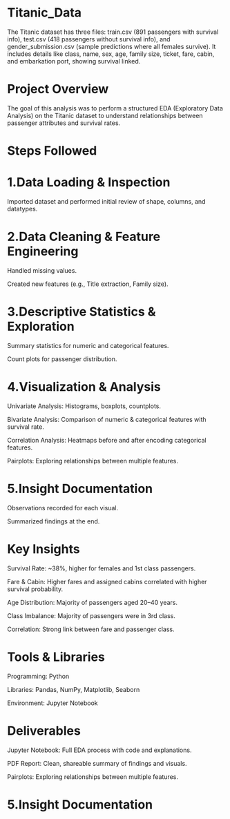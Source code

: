 # Titanic_Data
The Titanic dataset has three files: train.csv (891 passengers with survival info), test.csv (418 passengers without survival info), and gender_submission.csv (sample predictions where all females survive). It includes details like class, name, sex, age, family size, ticket, fare, cabin, and embarkation port, showing survival linked.

# Project Overview
The goal of this analysis was to perform a structured EDA (Exploratory Data Analysis) on the Titanic dataset to understand relationships between passenger attributes and survival rates.

# Steps Followed
# 1.Data Loading & Inspection

Imported dataset and performed initial review of shape, columns, and datatypes.

# 2.Data Cleaning & Feature Engineering

Handled missing values.

Created new features (e.g., Title extraction, Family size).

# 3.Descriptive Statistics & Exploration

Summary statistics for numeric and categorical features.

Count plots for passenger distribution.

# 4.Visualization & Analysis

Univariate Analysis: Histograms, boxplots, countplots.

Bivariate Analysis: Comparison of numeric & categorical features with survival rate.

Correlation Analysis: Heatmaps before and after encoding categorical features.

Pairplots: Exploring relationships between multiple features.

# 5.Insight Documentation

Observations recorded for each visual.

Summarized findings at the end.

# Key Insights
Survival Rate: ~38%, higher for females and 1st class passengers.

Fare & Cabin: Higher fares and assigned cabins correlated with higher survival probability.

Age Distribution: Majority of passengers aged 20–40 years.

Class Imbalance: Majority of passengers were in 3rd class.

Correlation: Strong link between fare and passenger class.

# Tools & Libraries
Programming: Python

Libraries: Pandas, NumPy, Matplotlib, Seaborn

Environment: Jupyter Notebook

# Deliverables
Jupyter Notebook: Full EDA process with code and explanations.

PDF Report: Clean, shareable summary of findings and visuals.

Pairplots: Exploring relationships between multiple features.

# 5.Insight Documentation
